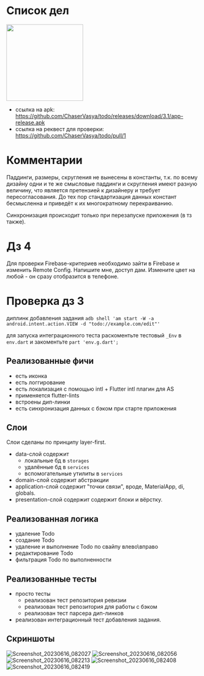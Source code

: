 # Список дел
<img src="https://github.com/ChaserVasya/todo/assets/74578917/f4f3f701-1eb9-4f4f-a9e1-13fd61c0bb57"  width="200" height="200">

- ссылка на apk: https://github.com/ChaserVasya/todo/releases/download/3.1/app-release.apk
- cсылка на реквест для проверки: https://github.com/ChaserVasya/todo/pull/1

# Комментарии

Паддинги, размеры, скругления не вынесены в константы, т.к. по всему дизайну одни и те же смысловые паддинги и скругления имеют разную величину, что является претензией к дизайнеру и требует пересогласования. До тех пор стандартизация данных констант бесмысленна и приведёт к их многократному перекраиванию.

Синхронизация происходит только при перезапуске приложения (в тз также).

# Дз 4
Для проверки Firebase-критериев необходимо зайти в Firebase и изменить Remote Config. Напишите мне, доступ дам. Измените цвет на любой - он сразу отобразится в телефоне.

# Проверка дз 3
диплинк добавления задания `adb shell 'am start -W -a android.intent.action.VIEW -d "todo://example.com/edit"'`

для запуска интеграционного теста раскоментьте тестовый `_Env` в `env.dart` и закоментьте `part 'env.g.dart';`
  
## Реализованные фичи
- есть иконка
- есть логгирование
- есть локализация с помощью intl + Flutter intl плагин для AS
- применяется flutter-lints
- встроены дип-линки
- есть синхронизация данных с бэком при старте приложения

## Слои
Слои сделаны по принципу layer-first.
- data-слой содержит 
  - локальные бд в `storages`
  - удалённые бд в `services`
  - вспомогательные утилиты в `services`
- domain-слой содержит абстракции
- application-слой содержит "точки связи", вроде, MaterialApp, di, globals.
- presentation-слой содержит содержит блоки и вёрстку.

## Реализованная логика
- удаление Todo
- создание Todo
- удаление и выполнение Todo по свайпу влево\вправо
- редактирование Todo
- фильтрация Todo по выполненности

## Реализованные тесты
- просто тесты
  - реализован тест репозитория ревизии
  - реализован тест репозитория для работы с бэком
  - реализован тест парсера дип-линков
- реализован интеграционный тест добавления задания.

## Скриншоты
![Screenshot_20230616_082027](https://github.com/ChaserVasya/todo/assets/74578917/e51898a1-4f77-41e5-980e-7d6724c65e38)
![Screenshot_20230616_082056](https://github.com/ChaserVasya/todo/assets/74578917/a3bc2473-a337-4fd5-9b70-e5e06c287df8)
![Screenshot_20230616_082213](https://github.com/ChaserVasya/todo/assets/74578917/e1e5cc67-d5de-49a7-9e54-a8122ff13ed7)
![Screenshot_20230616_082408](https://github.com/ChaserVasya/todo/assets/74578917/e510d9dd-3975-48f6-ad4d-d738d9b21874)
![Screenshot_20230616_082419](https://github.com/ChaserVasya/todo/assets/74578917/660f8d11-4c94-4c0c-add2-9baa5f1edbec)
